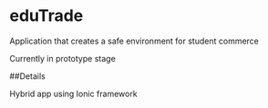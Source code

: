 # eduTrade
Application that creates a safe environment for student commerce

Currently in prototype stage

##Details

Hybrid app using Ionic framework
